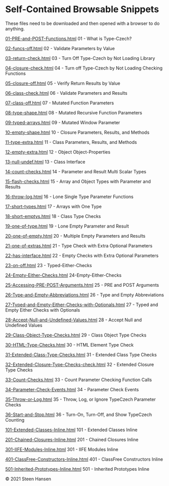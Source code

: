 
# Self-Contained Browsable Snippets

These files need to be downloaded and then opened with a browser to do anything.

[01-PRE-and-POST-Functions.html](
samples/01-PRE-and-POST-Functions.html
) 01 - What is Type-Czech?

[02-funcs-off.html](
samples/02-funcs-off.html
) 02 - Validate Parameters by Value

[03-return-check.html](
samples/03-return-check.html
) 03 - Turn Off Type-Czech by Not Loading Library

[04-closure-check.html](
samples/04-closure-check.html
) 04 - Turn off Type-Czech by Not Loading Checking Functions

[05-closure-off.html](
samples/05-closure-off.html
) 05 - Verify Return Results by Value

[06-class-check.html](
samples/06-class-check.html
) 06 - Validate Parameters and Results

[07-class-off.html](
samples/07-class-off.html
) 07 - Mutated Function Parameters

[08-type-shape.html](
samples/08-type-shape.html
) 08 - Mutated Recursive Function Parameters

[09-typed-arrays.html](
samples/09-typed-arrays.html
) 09 - Mutated Window Parameter

[10-empty-shape.html](
samples/10-empty-shape.html
) 10 - Closure Parameters, Results, and Methods

[11-type-extra.html](
samples/11-type-extra.html
) 11 - Class Parameters, Results, and Methods

[12-empty-extra.html](
samples/12-empty-extra.html
) 12 - Object Object-Properties

[13-null-undef.html](
samples/13-null-undef.html
) 13 - Class Interface

[14-count-checks.html](
samples/14-count-checks.html
) 14 - Parameter and Result Multi Scalar Types

[15-flash-checks.html](
samples/15-flash-checks.html
) 15 - Array and Object Types with Parameter and Results

[16-throw-log.html](
samples/16-throw-log.html
) 16 - Lone Single Type Parameter Functions

[17-short-types.html](
samples/17-short-types.html
) 17 - Arrays with One Type

[18-short-emptys.html](
samples/18-short-emptys.html
) 18 - Class Type Checks

[19-one-of-type.html](
samples/19-one-of-type.html
) 19 - Lone Empty Parameter and Result

[20-one-of-empty.html](
samples/20-one-of-empty.html
) 20 - Multiple Empty Parameters and Results

[21-one-of-extras.html](
samples/21-one-of-extras.html
) 21 - Type Check with Extra Optional Parameters

[22-has-interface.html](
samples/22-has-interface.html
) 22 - Empty Checks with Extra Optional Parameters

[23-on-off.html](
samples/23-on-off.html
) 23 - Typed-Either-Checks

[24-Empty-Either-Checks.html](
samples/24-Empty-Either-Checks.html
) 24-Empty-Either-Checks

[25-Accessing-PRE-POST-Arguments.html](
samples/25-Accessing-PRE-POST-Arguments.html
) 25 - PRE and POST Arguments

[26-Type-and-Empty-Abbreviations.html](
samples/26-Type-and-Empty-Abbreviations.html
) 26 - Type and Empty Abbreviations

[27-Typed-and-Empty-Either-Checks-with-Optionals.html](
samples/27-Typed-and-Empty-Either-Checks-with-Optionals.html
) 27 - Typed and Empty Either Checks with Optionals

[28-Accept-Null-and-Undefined-Values.html](
samples/28-Accept-Null-and-Undefined-Values.html
) 28 - Accept Null and Undefined Values

[29-Class-Object-Type-Checks.html](
samples/29-Class-Object-Type-Checks.html
) 29 - Class Object Type Checks

[30-HTML-Type-Checks.html](
samples/30-HTML-Type-Checks.html
) 30 - HTML Element Type Check

[31-Extended-Class-Type-Checks.html](
samples/31-Extended-Class-Type-Checks.html
) 31 - Extended Class Type Checks

[32-Extended-Closure-Type-Checks-check.html](
samples/32-Extended-Closure-Type-Checks-check.html
) 32 - Extended Closure Type Checks

[33-Count-Checks.html](
samples/33-Count-Checks.html
) 33 - Count Parameter Checking Function Calls

[34-Parameter-Check-Events.html](
samples/34-Parameter-Check-Events.html
) 34 - Parameter Check Events

[35-Throw-or-Log.html](
samples/35-Throw-or-Log.html
) 35 - Throw, Log, or Ignore TypeCzech Parameter Checks

[36-Start-and-Stop.html](
samples/36-Start-and-Stop.html
) 36 - Turn-On, Turn-Off, and Show TypeCzech Counting


[101-Extended-Classes-Inline.html](
detachable-examples/101-Extended-Classes-Inline.html
) 101 - Extended Classes Inline

[201-Chained-Closures-Inline.html](
detachable-examples/201-Chained-Closures-Inline.html
) 201 - Chained Closures Inline

[301-IIFE-Modules-Inline.html](
detachable-examples/301-IIFE-Modules-Inline.html
) 301 - IIFE Modules Inline


[401-ClassFree-Constructors-Inline.html](
detachable-examples/401-ClassFree-Constructors-Inline.html
) 401 - ClassFree Constructors Inline

[501-Inherited-Prototypes-Inline.html](
detachable-examples/501-Inherited-Prototypes-Inline.html
) 501 - Inherited Prototypes Inline

&copy; 2021 Steen Hansen

